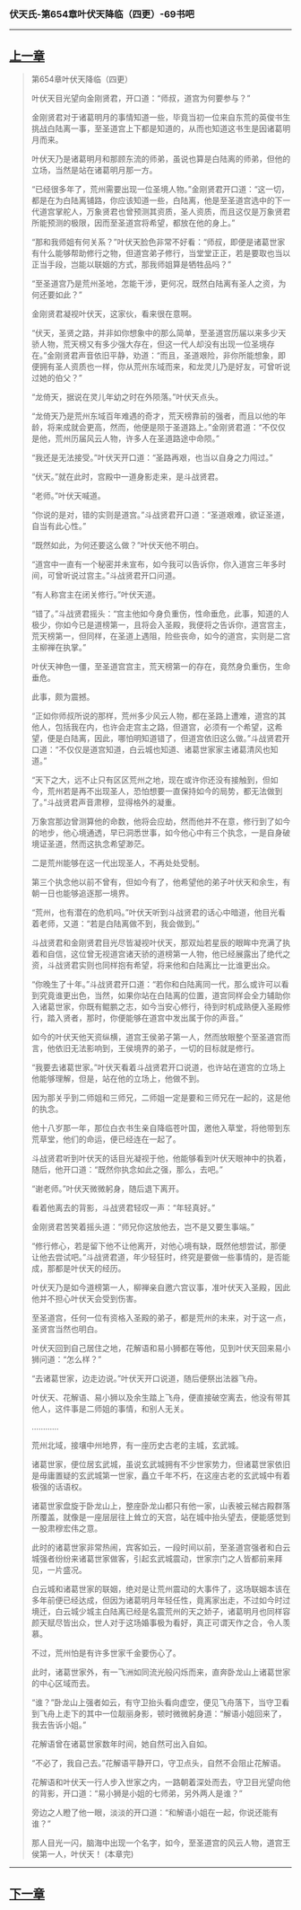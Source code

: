 ### 伏天氏-第654章叶伏天降临（四更）-69书吧

--------
[上一章](./62f3193f127d07b0a355a2e125d27bcc.md)
--------


>
>
>
>第654章叶伏天降临（四更）
>
>叶伏天目光望向金刚贤君，开口道：“师叔，道宫为何要参与？”
>
>金刚贤君对于诸葛明月的事情知道一些，毕竟当初一位来自东荒的英俊书生挑战白陆离一事，至圣道宫上下都是知道的，从而也知道这书生是因诸葛明月而来。
>
>叶伏天乃是诸葛明月和那顾东流的师弟，虽说也算是白陆离的师弟，但他的立场，当然是站在诸葛明月那一方。
>
>“已经很多年了，荒州需要出现一位圣境人物。”金刚贤君开口道：“这一切，都是在为白陆离铺路，你应该知道一些，白陆离，他是至圣道宫选中的下一代道宫掌舵人，万象贤君也曾预测其资质，圣人资质，而且这仅是万象贤君所能预测的极限，因而至圣道宫将希望，都放在他的身上。”
>
>“那和我师姐有何关系？”叶伏天脸色非常不好看：“师叔，即便是诸葛世家有什么能够帮助修行之物，但道宫弟子修行，当堂堂正正，若是要取也当以正当手段，岂能以联姻的方式，那我师姐算是牺牲品吗？”
>
>“至圣道宫乃是荒州圣地，怎能干涉，更何况，既然白陆离有圣人之资，为何还要如此？”
>
>金刚贤君凝视叶伏天，这家伙，看来很在意啊。
>
>“伏天，圣贤之路，并非如你想象中的那么简单，至圣道宫历届以来多少天骄人物，荒天榜又有多少强大存在，但这一代人却没有出现一位圣境存在。”金刚贤君声音依旧平静，劝道：“而且，圣道艰险，非你所能想象，即便拥有圣人资质也一样，你从荒州东域而来，和龙灵儿乃是好友，可曾听说过她的伯父？”
>
>“龙倚天，据说在灵儿年幼之时在外陨落。”叶伏天点头。
>
>“龙倚天乃是荒州东域百年难遇的奇才，荒天榜靠前的强者，而且以他的年龄，将来成就会更高，然而，他便是陨于圣道路上。”金刚贤君道：“不仅仅是他，荒州历届风云人物，许多人在圣道路途中命陨。”
>
>“我还是无法接受。”叶伏天开口道：“圣路再艰，也当以自身之力闯过。”
>
>“伏天。”就在此时，宫殿中一道身影走来，是斗战贤君。
>
>“老师。”叶伏天喊道。
>
>“你说的是对，错的实则是道宫。”斗战贤君开口道：“圣道艰难，欲证圣道，自当有此心性。”
>
>“既然如此，为何还要这么做？”叶伏天他不明白。
>
>“道宫中一直有一个秘密并未宣布，如今我可以告诉你，你入道宫三年多时间，可曾听说过宫主。”斗战贤君开口问道。
>
>“有人称宫主在闭关修行。”叶伏天道。
>
>“错了。”斗战贤君摇头：“宫主他如今身负重伤，性命垂危，此事，知道的人极少，你如今已是道榜第一，且将会入圣殿，我便将之告诉你，道宫宫主，荒天榜第一，但同样，在圣道上遇阻，险些丧命，如今的道宫，实则是二宫主柳禅在执掌。”
>
>叶伏天神色一僵，至圣道宫宫主，荒天榜第一的存在，竟然身负重伤，生命垂危。
>
>此事，颇为震撼。
>
>“正如你师叔所说的那样，荒州多少风云人物，都在圣路上遭难，道宫的其他人，包括我在内，也许会走宫主之路，但道宫，必须有一个希望，这希望，便是白陆离，因此，哪怕明知道错了，但道宫依旧这么做。”斗战贤君开口道：“不仅仅是道宫知道，白云城也知道、诸葛世家家主诸葛清风也知道。”
>
>“天下之大，远不止只有区区荒州之地，现在或许你还没有接触到，但如今，荒州若是再不出现圣人，恐怕想要一直保持如今的局势，都无法做到了。”斗战贤君声音肃穆，显得格外的凝重。
>
>万象宫那边曾测算他的命数，他将会应劫，然而他并不在意，修行到了如今的地步，他心境通透，早已洞悉世事，如今他心中有三个执念，一是自身破境证圣道，然而这执念希望渺茫。
>
>二是荒州能够在这一代出现圣人，不再处处受制。
>
>第三个执念他以前不曾有，但如今有了，他希望他的弟子叶伏天和余生，有朝一日也能够追逐那一境界。
>
>“荒州，也有潜在的危机吗。”叶伏天听到斗战贤君的话心中暗道，他目光看着老师，又道：“若是白陆离做不到，我会做到。”
>
>斗战贤君和金刚贤君目光尽皆凝视叶伏天，那双灿若星辰的眼眸中充满了执着和自信，这位曾无视道宫诸天骄的道榜第一人物，他已经展露出了绝代之资，斗战贤君实则也同样抱有希望，将来他和白陆离比一比谁更出众。
>
>“你晚生了十年。”斗战贤君开口道：“若你和白陆离同一代，那么或许可以看到究竟谁更出色，当然，如果你站在白陆离的位置，道宫同样会全力辅助你入诸葛世家，你既有鲲鹏之志，如今当安心修行，待到时机成熟便入圣殿修行，踏入贤者，那时，你便能够在道宫中发出属于你的声音。”
>
>如今的叶伏天他天资纵横，道宫王侯弟子第一人，然而放眼整个至圣道宫而言，他依旧无法影响到，王侯境界的弟子，一切的目标就是修行。
>
>“我要去诸葛世家。”叶伏天看着斗战贤君开口说道，也许站在道宫的立场上他能够理解，但是，站在他的立场上，他做不到。
>
>因为那关乎到二师姐和三师兄，二师姐一定是要和三师兄在一起的，这是他的执念。
>
>他十八岁那一年，那位白衣书生亲自降临苍叶国，邀他入草堂，将他带到东荒草堂，他们的命运，便已经连在一起了。
>
>斗战贤君听到叶伏天的话目光凝视于他，他能够看到叶伏天眼神中的执着，随后，他开口道：“既然你执念如此之强，那么，去吧。”
>
>“谢老师。”叶伏天微微躬身，随后退下离开。
>
>看着他离去的背影，斗战贤君轻叹一声：“年轻真好。”
>
>金刚贤君苦笑着摇头道：“师兄你这放他去，岂不是又要生事端。”
>
>“修行修心，若是留下他不让他离开，对他心境有缺，既然他想尝试，那便让他去尝试吧。”斗战贤君道，年少轻狂时，终究是要做一些事情的，是否能成，那都是叶伏天的经历。
>
>叶伏天乃是如今道榜第一人，柳禅亲自邀六宫议事，准叶伏天入圣殿，因此他并不担心叶伏天会受到伤害。
>
>至圣道宫，任何一位有资格入圣殿的弟子，都是荒州的未来，对于这一点，圣贤宫当然也明白。
>
>叶伏天回到自己居住之地，花解语和易小狮都在等他，见到叶伏天回来易小狮问道：“怎么样？”
>
>“去诸葛世家，边走边说。”叶伏天开口说道，随后便祭出法器飞舟。
>
>叶伏天、花解语、易小狮以及余生踏上飞舟，便直接破空离去，他没有带其他人，这件事是二师姐的事情，和别人无关。
>
>…………
>
>荒州北域，接壤中州地界，有一座历史古老的主城，玄武城。
>
>诸葛世家，便位居玄武城，虽说玄武城拥有不少世家势力，但诸葛世家依旧是毋庸置疑的玄武城第一世家，矗立千年不朽，在这座古老的玄武城中有着极强的话语权。
>
>诸葛世家盘旋于卧龙山上，整座卧龙山都只有他一家，山表被云梯古殿群落所覆盖，就像是一座层层往上耸立的天宫，站在城中抬头望去，便能感觉到一股肃穆宏伟之意。
>
>此时的诸葛世家非常热闹，宾客如云，一段时间以前，至圣道宫强者和白云城强者纷纷来诸葛世家做客，引起玄武城震动，世家宗门之人皆都前来拜见，一片盛况。
>
>白云城和诸葛世家的联姻，绝对是让荒州震动的大事件了，这场联姻本该在多年前便已经达成，但因为诸葛明月年轻任性，竟离家出走，不过如今时过境迁，白云城少城主白陆离已经是名震荒州的天之娇子，诸葛明月也同样容颜天赋尽皆出众，世人对于这场婚事极为看好，真正可谓天作之合，令人羡慕。
>
>不过，荒州怕是有许多世家千金要伤心了。
>
>此时，诸葛世家外，有一飞洲如同流光般闪烁而来，直奔卧龙山上诸葛世家的中心区域而去。
>
>“谁？”卧龙山上强者如云，有守卫抬头看向虚空，便见飞舟落下，当守卫看到飞舟上走下的其中一位靓丽身影，顿时微微躬身道：“解语小姐回来了，我去告诉小姐。”
>
>花解语曾在诸葛世家数年时间，她自然可出入自如。
>
>“不必了，我自己去。”花解语平静开口，守卫点头，自然不会阻止花解语。
>
>花解语和叶伏天一行人步入世家之内，一路朝着深处而去，守卫目光望向他的背影，开口道：“易小狮是小姐的七师弟，另外两人是谁？”
>
>旁边之人瞪了他一眼，淡淡的开口道：“和解语小姐在一起，你说还能有谁？”
>
>那人目光一闪，脑海中出现一个名字，如今，至圣道宫的风云人物，道宫王侯第一人，叶伏天！
>(本章完)
>
>

--------
[下一章](./497e600945e70c0de60401c5644880e7.md)
--------
